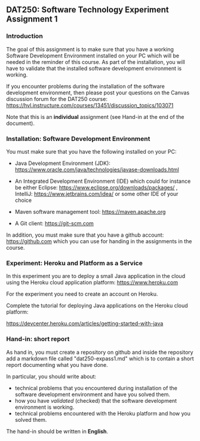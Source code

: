 ## DAT250: Software Technology Experiment Assignment 1

### Introduction

The goal of this assignment is to make sure that you have a working Software Development Environment installed on your PC which will be needed in the reminder of this course. As part of the installation, you will have to validate that the installed software development environment is working.

If you encounter problems during the installation of the software development environment, then please post your questions on the Canvas discussion forum for the DAT250 course: https://hvl.instructure.com/courses/13451/discussion_topics/103071

Note that this is an **individual** assignment (see Hand-in at the end of the document).

### Installation: Software Development Environment

You must make sure that you have the following installed on your PC:

- Java Development Environment (JDK): https://www.oracle.com/java/technologies/javase-downloads.html

- An Integrated Development Environment (IDE) which could for instance be either Eclipse: https://www.eclipse.org/downloads/packages/ , IntelliJ: https://www.jetbrains.com/idea/ or some other IDE of your choice

- Maven software management tool: https://maven.apache.org

- A Git client: https://git-scm.com

In addition, you must make sure that you have a github account: https://github.com which you can use for handing in the assignments in the course.

### Experiment: Heroku and Platform as a Service

In this experiment you are to deploy a small Java application in the cloud using the Heroku cloud application platform: https://www.heroku.com

For the experiment you need to create an account on Heroku.

Complete the tutorial for deploying Java applications on the Heroku cloud platform:

https://devcenter.heroku.com/articles/getting-started-with-java

### Hand-in: short report

As hand in, you must create a repository on github and inside the repository add a markdown file called "dat250-expass1.md" which is to contain a short report documenting what you have done.

In particular, you should write about:

- technical problems that you encountered during installation of the software development environment and have you solved them.
- how you have *validated* (checked) that the software development environment is working.
- technical problems encountered with the Heroku platform and how you solved them.

The hand-in should be written in **English**.
